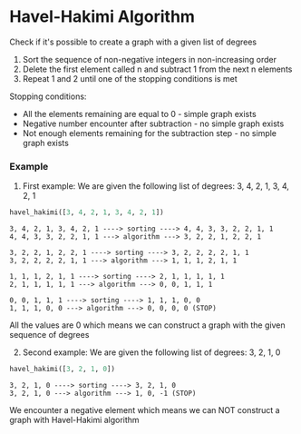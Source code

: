 # Havel-Hakimi Algorithm

Check if it's possible to create a graph with a given list of degrees

1. Sort the sequence of non-negative integers in non-increasing order
2. Delete the first element called n and subtract 1 from the next n elements
3. Repeat 1 and 2 until one of the stopping conditions is met

Stopping conditions:

- All the elements remaining are equal to 0 - simple graph exists
- Negative number encounter after subtraction - no simple graph exists
- Not enough elements remaining for the subtraction step - no simple graph exists

### Example ###

1. First example: 
We are given the following list of degrees: 3, 4, 2, 1, 3, 4, 2, 1

```python
havel_hakimi([3, 4, 2, 1, 3, 4, 2, 1])
```
```
3, 4, 2, 1, 3, 4, 2, 1 ----> sorting ----> 4, 4, 3, 3, 2, 2, 1, 1
4, 4, 3, 3, 2, 2, 1, 1 ---> algorithm ---> 3, 2, 2, 1, 2, 2, 1

3, 2, 2, 1, 2, 2, 1 ----> sorting ----> 3, 2, 2, 2, 2, 1, 1
3, 2, 2, 2, 2, 1, 1 ---> algorithm ---> 1, 1, 1, 2, 1, 1

1, 1, 1, 2, 1, 1 ----> sorting ----> 2, 1, 1, 1, 1, 1
2, 1, 1, 1, 1, 1 ---> algorithm ---> 0, 0, 1, 1, 1

0, 0, 1, 1, 1 ----> sorting ----> 1, 1, 1, 0, 0
1, 1, 1, 0, 0 ---> algorithm ---> 0, 0, 0, 0 (STOP)
```

All the values are 0 which means we can construct a graph with the given sequence of degrees

2. Second example:
We are given the following list of degrees: 3, 2, 1, 0

```python
havel_hakimi([3, 2, 1, 0])
```
```
3, 2, 1, 0 ----> sorting ----> 3, 2, 1, 0
3, 2, 1, 0 ---> algorithm ---> 1, 0, -1 (STOP)
```

We encounter a negative element which means we can NOT construct a graph with Havel-Hakimi algorithm

